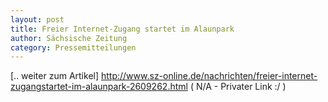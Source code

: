 ```yaml
---
layout: post
title: Freier Internet-Zugang startet im Alaunpark
author: Sächsische Zeitung
category: Pressemitteilungen
---
```


[.. weiter zum Artikel]
http://www.sz-online.de/nachrichten/freier-internet-zugangstartet-im-alaunpark-2609262.html ( N/A - Privater Link :/ )

